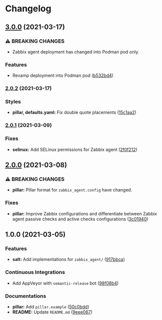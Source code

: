 # Changelog

## [3.0.0](https://github.com/extra2000/zabbix-agent-formula/compare/v2.0.2...v3.0.0) (2021-03-17)


### ⚠ BREAKING CHANGES

* Zabbix agent deployment has changed into Podman pod only.

### Features

* Revamp deployment into Podman pod ([b532bd4](https://github.com/extra2000/zabbix-agent-formula/commit/b532bd46bcdd8199f3f1e87d41a1efae466e52f1))

### [2.0.2](https://github.com/extra2000/zabbix-agent-formula/compare/v2.0.1...v2.0.2) (2021-03-17)


### Styles

* **pillar, defaults.yaml:** Fix double quote placements ([15c1aa2](https://github.com/extra2000/zabbix-agent-formula/commit/15c1aa2cd0989376caf70e91e760e19fe98e6938))

### [2.0.1](https://github.com/extra2000/zabbix-agent-formula/compare/v2.0.0...v2.0.1) (2021-03-09)


### Fixes

* **selinux:** Add SELinux permissions for Zabbix agent ([2f0f212](https://github.com/extra2000/zabbix-agent-formula/commit/2f0f21206f7d37e246e2b83eefc28cfc94008023))

## [2.0.0](https://github.com/extra2000/zabbix-agent-formula/compare/v1.0.0...v2.0.0) (2021-03-08)


### ⚠ BREAKING CHANGES

* **pillar:** Pillar format for `zabbix_agent.config` have changed.

### Fixes

* **pillar:** Improve Zabbix configurations and differentiate between Zabbix agent passive checks and active checks configurations ([3c01940](https://github.com/extra2000/zabbix-agent-formula/commit/3c01940025123dec7fbadf63cdf2a6b0e5bb7b5c))

## 1.0.0 (2021-03-05)


### Features

* **salt:** Add implementations for `zabbix_agent/` ([917bbca](https://github.com/extra2000/zabbix-agent-formula/commit/917bbcaab0aa6b0ba1e1669e9e9140d3b73a201f))


### Continuous Integrations

* Add AppVeyor with `semantic-release` bot ([98f08b4](https://github.com/extra2000/zabbix-agent-formula/commit/98f08b42bbcb00504b2bd644e9c4bba8325f9730))


### Documentations

* **pillar:** Add `pillar.example` ([50c0bdd](https://github.com/extra2000/zabbix-agent-formula/commit/50c0bddbb2bb65997c582dfbe325e7a799fe6150))
* **README:** Update `README.md` ([9eee067](https://github.com/extra2000/zabbix-agent-formula/commit/9eee0679b75ccbf461f87330082a1598961abd09))
